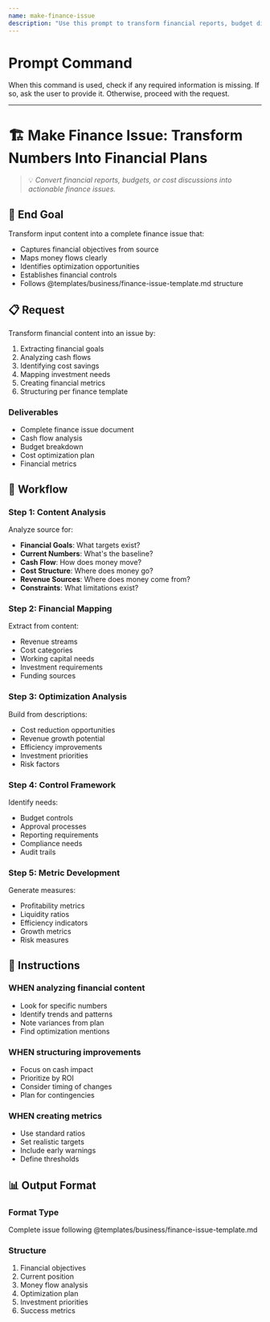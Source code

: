 ```yaml
---
name: make-finance-issue
description: "Use this prompt to transform financial reports, budget discussions, or cost analyses into structured finance issues."
---
```

# Prompt Command

When this command is used, check if any required information is missing. If so, ask the user to provide it. Otherwise, proceed with the request.

---


# 🏗️ Make Finance Issue: Transform Numbers Into Financial Plans
> 💡 *Convert financial reports, budgets, or cost discussions into actionable finance issues.*

## 🎯 End Goal
Transform input content into a complete finance issue that:
- Captures financial objectives from source
- Maps money flows clearly
- Identifies optimization opportunities
- Establishes financial controls
- Follows @templates/business/finance-issue-template.md structure

## 📋 Request
Transform financial content into an issue by:
1. Extracting financial goals
2. Analyzing cash flows
3. Identifying cost savings
4. Mapping investment needs
5. Creating financial metrics
6. Structuring per finance template

### Deliverables
- Complete finance issue document
- Cash flow analysis
- Budget breakdown
- Cost optimization plan
- Financial metrics

## 🔄 Workflow

### Step 1: Content Analysis
Analyze source for:
- **Financial Goals**: What targets exist?
- **Current Numbers**: What's the baseline?
- **Cash Flow**: How does money move?
- **Cost Structure**: Where does money go?
- **Revenue Sources**: Where does money come from?
- **Constraints**: What limitations exist?

### Step 2: Financial Mapping
Extract from content:
- Revenue streams
- Cost categories
- Working capital needs
- Investment requirements
- Funding sources

### Step 3: Optimization Analysis
Build from descriptions:
- Cost reduction opportunities
- Revenue growth potential
- Efficiency improvements
- Investment priorities
- Risk factors

### Step 4: Control Framework
Identify needs:
- Budget controls
- Approval processes
- Reporting requirements
- Compliance needs
- Audit trails

### Step 5: Metric Development
Generate measures:
- Profitability metrics
- Liquidity ratios
- Efficiency indicators
- Growth metrics
- Risk measures

## 📏 Instructions

### WHEN analyzing financial content
- Look for specific numbers
- Identify trends and patterns
- Note variances from plan
- Find optimization mentions

### WHEN structuring improvements
- Focus on cash impact
- Prioritize by ROI
- Consider timing of changes
- Plan for contingencies

### WHEN creating metrics
- Use standard ratios
- Set realistic targets
- Include early warnings
- Define thresholds

## 📊 Output Format

### Format Type
Complete issue following @templates/business/finance-issue-template.md

### Structure
1. Financial objectives
2. Current position
3. Money flow analysis
4. Optimization plan
5. Investment priorities
6. Success metrics
